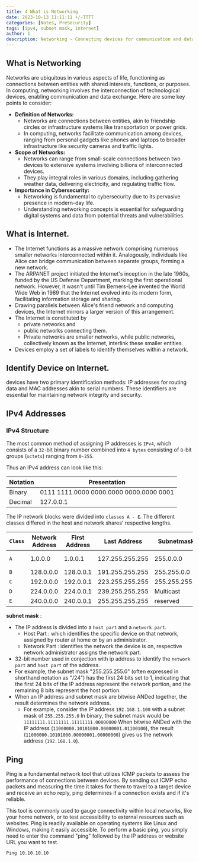 ```yaml
---
title: 4 What is Networking
date: 2023-10-13 11:11:11 +/-TTTT
categories: [Notes, PreSecurity]
tags: [ipv4, subnet mask, internet] 
author: 1  
description: Networking - Connecting devices for communication and data exchange.  
---
```


## What is Networking

Networks are ubiquitous in various aspects of life, functioning as connections between entities with shared interests, functions, or purposes. In computing, networking involves the interconnection of technological devices, enabling communication and data exchange. Here are some key points to consider:

- **Definition of Networks:**
    - Networks are connections between entities, akin to friendship circles or infrastructure systems like transportation or power grids.
    - In computing, networks facilitate communication among devices, ranging from personal gadgets like phones and laptops to broader infrastructure like security cameras and traffic lights.
- **Scope of Networks:**
    - Networks can range from small-scale connections between two devices to extensive systems involving billions of interconnected devices.
    - They play integral roles in various domains, including gathering weather data, delivering electricity, and regulating traffic flow.
- **Importance in Cybersecurity:**
    - Networking is fundamental to cybersecurity due to its pervasive presence in modern-day life.
    - Understanding networking concepts is essential for safeguarding digital systems and data from potential threats and vulnerabilities.

## What is Internet.

- The Internet functions as a massive network comprising numerous smaller networks interconnected within it. Analogously, individuals like Alice can bridge communication between separate groups, forming a new network.
- The ARPANET project initiated the Internet's inception in the late 1960s, funded by the US Defense Department, marking the first operational network. However, it wasn't until Tim Berners-Lee invented the World Wide Web in 1989 that the Internet evolved into its modern form, facilitating information storage and sharing.
- Drawing parallels between Alice's friend network and computing devices, the Internet mirrors a larger version of this arrangement.
- The Internet is constituted by
    - private networks and
    - public networks connecting them.
    - Private networks are smaller networks, while public networks, collectively known as the Internet, interlink these smaller entities.
- Devices employ a set of labels to identify themselves within a network.

## Identify Device on Internet.

devices have two primary identification methods: IP addresses for routing data and MAC addresses akin to serial numbers. These identifiers are essential for maintaining network integrity and security.

## IPv4 Addresses

### IPv4 Structure

The most common method of assigning IP addresses is `IPv4`, which consists of a `32`-bit binary number combined into `4 bytes` consisting of `8`-bit groups (`octets`) ranging from `0-255`.

Thus an IPv4 address can look like this:

| **Notation** | **Presentation** |
| --- | --- |
| Binary | 0111 1111.0000 0000.0000 0000.0000 0001 |
| Decimal | 127.0.0.1 |

The IP network blocks were divided into `classes A - E`. The different classes differed in the host and network shares' respective lengths.

| **`Class`** | **Network Address** | **First Address** | **Last Address** | **Subnetmask** | **CIDR** | **Subnets** | **IPs** |
| --- | --- | --- | --- | --- | --- | --- | --- |
| `A` | 1.0.0.0 | 1.0.0.1 | 127.255.255.255 | 255.0.0.0 | /8 | 127 | 16,777,214 + 2 |
| `B` | 128.0.0.0 | 128.0.0.1 | 191.255.255.255 | 255.255.0.0 | /16 | 16,384 | 65,534 + 2 |
| `C` | 192.0.0.0 | 192.0.0.1 | 223.255.255.255 | 255.255.255.0 | /24 | 2,097,152 | 254 + 2 |
| `D` | 224.0.0.0 | 224.0.0.1 | 239.255.255.255 | Multicast | Multicast | Multicast | Multicast |
| `E` | 240.0.0.0 | 240.0.0.1 | 255.255.255.255 | reserved | reserved | reserved | reserved |

**subnet mask** :

- The IP address is divided into a `host part` and a `network part`.
    - Host Part : which identifies the specific device on that network, assigned by router at home or by an administrator.
    - Network Part : identifies the network the device is on, respective network administrator assigns the network part.
- 32-bit number used in conjection with ip address to identify the `network part` and `host part` of the address.
- For example, the subnet mask "255.255.255.0" (often expressed in shorthand notation as "/24") has the first 24 bits set to 1, indicating that the first 24 bits of the IP address represent the network portion, and the remaining 8 bits represent the host portion.
- When an IP address and subnet mask are bitwise ANDed together, the result determines the network address.
    - For example, consider the IP address `192.168.1.100` with a subnet mask of `255.255.255.0` In binary, the subnet mask would be `11111111.11111111.11111111.00000000` When bitwise ANDed with the IP address (`11000000.10101000.00000001.01100100`), the result (`11000000.10101000.00000001.00000000`) gives us the network address (`192.168.1.0`).

## Ping

Ping is a fundamental network tool that utilizes ICMP packets to assess the performance of connections between devices. By sending out ICMP echo packets and measuring the time it takes for them to travel to a target device and receive an echo reply, ping determines if a connection exists and if it's reliable.

This tool is commonly used to gauge connectivity within local networks, like your home network, or to test accessibility to external resources such as websites. Ping is readily available on operating systems like Linux and Windows, making it easily accessible. To perform a basic ping, you simply need to enter the command "ping" followed by the IP address or website URL you want to test.

`Ping 10.10.10.10`